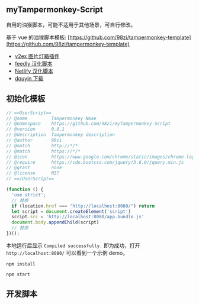 ## myTampermonkey-Script

自用的油猴脚本，可能不适用于其他场景，可自行修改。

基于 vue 的油猴脚本模板: [https://github.com/98zi/tampermonkey-template](https://github.com/98zi/tampermonkey-template)

- [v2ex 图片灯箱插件](./v2ex图片灯箱插件.js)
- [feedly 汉化脚本](./feedly汉化脚本.js)
- [Netlify 汉化脚本](./Netlify汉化脚本.js)
- [douyin 下载](./douyin下载.js)

## 初始化模板

```js
// ==UserScript==
// @name         Tampermonkey Nmae
// @namespace    https://github.com/98zi/myTampermonkey-Script
// @version      0.0.1
// @description  Tampermonkey description
// @author       98zi
// @match        http://*/*
// @match        https://*/*
// @icon         https://www.google.com/chrome/static/images/chrome-logo-m100.svg
// @require      https://cdn.bootcss.com/jquery/3.6.0/jquery.min.js
// @grant        none
// @license      MIT
// ==/UserScript==

(function () {
  'use strict';
  // 替换
  if (location.href === "http://localhost:8080/") return
  let script = document.createElement('script')
  script.src = 'http://localhost:8080/app.bundle.js'
  document.body.appendChild(script)
  // 替换
})();
```

本地运行后显示 `Compiled successfully.` 即为成功，打开 `http://localhost:8080/` 可以看到一个示例 demo。

```shell
npm install

npm start
```

## 开发脚本


